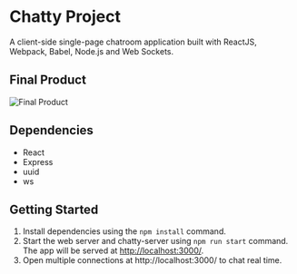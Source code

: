 # Chatty Project

A client-side single-page chatroom application built with ReactJS, Webpack, Babel, Node.js and Web Sockets.

## Final Product
![Final Product](https://imgur.com/yk78Xjz.gif)
## Dependencies

* React
* Express
* uuid
* ws

## Getting Started

1. Install dependencies using the `npm install` command.
2. Start the web server and chatty-server using `npm run start` command. The app will be served at <http://localhost:3000/>.
3. Open multiple connections at http://localhost:3000/ to chat real time.

